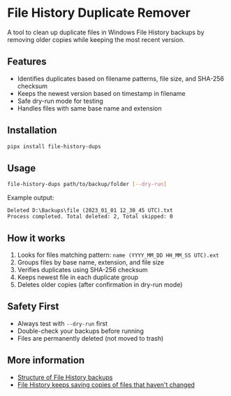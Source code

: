 # File History Duplicate Remover

A tool to clean up duplicate files in Windows File History backups by removing older copies while keeping the most recent version.

## Features

- Identifies duplicates based on filename patterns, file size, and SHA-256 checksum
- Keeps the newest version based on timestamp in filename
- Safe dry-run mode for testing
- Handles files with same base name and extension

## Installation

```bash
pipx install file-history-dups
```

## Usage

```bash
file-history-dups path/to/backup/folder [--dry-run]
```

Example output:
```
Deleted D:\Backups\file (2023_01_01 12_30_45 UTC).txt
Process completed. Total deleted: 2, Total skipped: 0
```

## How it works

1. Looks for files matching pattern: `name (YYYY_MM_DD HH_MM_SS UTC).ext`
2. Groups files by base name, extension, and file size
3. Verifies duplicates using SHA-256 checksum
4. Keeps newest file in each duplicate group
5. Deletes older copies (after confirmation in dry-run mode)

## Safety First

- Always test with `--dry-run` first
- Double-check your backups before running
- Files are permanently deleted (not moved to trash)

## More information

- [Structure of File History backups](https://superuser.com/a/1522178/11302)
- [File History keeps saving copies of files that haven't changed](https://superuser.com/q/997329/11302)
